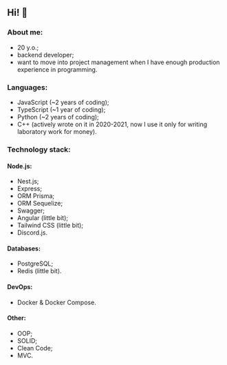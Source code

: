 ## Hi! 👋

### About me:
- 20 y.o.;
- backend developer;
- want to move into project management when I have enough production experience in programming.

### Languages:
- JavaScript (~2 years of coding);
- TypeScript (~1 year of coding);
- Python (~2 years of coding);
- C++ (actively wrote on it in 2020-2021, now I use it only for writing laboratory work for money).

### Technology stack:
#### Node.js:
- Nest.js;
- Express;
- ORM Prisma;
- ORM Sequelize;
- Swagger;
- Angular (little bit);
- Tailwind CSS (little bit);
- Discord.js.

#### Databases:
- PostgreSQL;
- Redis (little bit).

#### DevOps:
- Docker & Docker Compose.

#### Other:
- OOP;
- SOLID;
- Clean Code;
- MVC.

<!--
**RomDmitriy/RomDmitriy** is a ✨ _special_ ✨ repository because its `README.md` (this file) appears on your GitHub profile.

Here are some ideas to get you started:

- 🔭 I’m currently working on ...
- 🌱 I’m currently learning ...
- 👯 I’m looking to collaborate on ...
- 🤔 I’m looking for help with ...
- 💬 Ask me about ...
- 📫 How to reach me: ...
- 😄 Pronouns: ...
- ⚡ Fun fact: ...
-->
